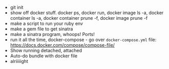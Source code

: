 - git init
- show off docker stuff. docker ps, docker run, docker image ls -a, docker container ls -a, docker container prune -f, docker image prune -f
- make a script to run your ruby env
- make a gem file to get sinatra
- make a sinatra program, whoops! Ports!
- run it all the time, docker-compose - go over `docker-compose.yml` file: https://docs.docker.com/compose/compose-file/
- Show running detached, attached
- Auto-do bundle with docker file
- alriiiiight

